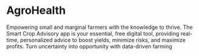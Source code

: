 # AgroHealth
Empowering small and marginal farmers with the knowledge to thrive. The Smart Crop Advisory app is your essential, free digital tool, providing real-time, personalized advice to boost yields, minimize risks, and maximize profits. Turn uncertainty into opportunity with data-driven farming
